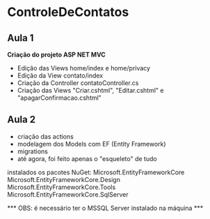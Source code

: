 # ControleDeContatos

## Aula 1
__Criação do projeto ASP NET MVC__
* Edição das Views home/index e home/privacy
* Edição da View contato/index 
* Criação da Controller contatoController.cs
* Criação das Views "Criar.cshtml", "Editar.cshtml" e "apagarConfirmacao.cshtml"


## Aula 2
* criação das actions
* modelagem dos Models com EF (Entity Framework)
* migrations
* até agora, foi feito apenas o "esqueleto" de tudo

instalados os pacotes NuGet:
Microsoft.EntityFrameworkCore
Microsoft.EntityFrameworkCore.Design
Microsoft.EntityFrameworkCore.Tools
Microsoft.EntityFrameworkCore.SqlServer

*** OBS: é necessário ter o MSSQL Server instalado na máquina ***
